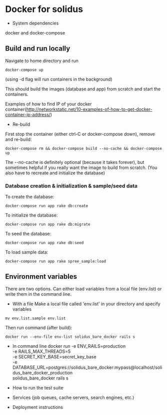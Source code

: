 # Docker for solidus

* System dependencies

docker and docker-compose

## Build and run locally

Navigate to home directory and run
```
docker-compose up
```
(using -d flag will run containers in the background)

This should build the images (database and app) from scratch and start the containers.

Examples of how to find IP of your docker container(http://networkstatic.net/10-examples-of-how-to-get-docker-container-ip-address/)

* Re-build

First stop the container (either ctrl-C or docker-compose down), remove and re-build:
```
docker-compose rm && docker-compose build --no-cache && docker-compose up
```

The --no-cache is definitely optional (because it takes forever), but sometimes helpful if you really want the image to build from scratch. (You also have to recreate and initialize the database)

### Database creation & initialization & sample/seed data

To create the database:
```
docker-compose run app rake db:create
```

To initialize the database:
```
docker-compose run app rake db:migrate
```

To seed the database:
```
docker-compose run app rake db:seed
```

To load sample data:
```
docker-compose run app rake spree_sample:load
```

## Environment variables
There are two options. Can either load variables from a local file (env.list) or write them in the command line.

* With a file
Make a local file called 'env.list' in your directory and specify variables
```
mv env.list.sample env.list
```

Then run command (after build):
```
docker run --env-file env-list solidus_bare_docker rails s
```

* In command line
docker run -e ENV_RAILS=production \
  -e RAILS_MAX_THREADS=5 \
  -e SECRET_KEY_BASE=secret_key_base \
  -e DATABASE_URL=postgres://solidus_bare_docker:mypass@localhost/solidus_bare_docker_production \
  solidus_bare_docker rails s


* How to run the test suite

* Services (job queues, cache servers, search engines, etc.)

* Deployment instructions
